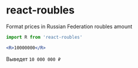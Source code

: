 react-roubles
=============

Format prices in Russian Federation roubles amount

```jsx harmony
import R from 'react-roubles'

<R>10000000</R>
```

Выведет `10 000 000 ₽`